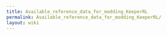 ```yaml
---
title: Available_reference_data_for_modding_KeeperRL
permalink: Available_reference_data_for_modding_KeeperRL/
layout: wiki
---
```



